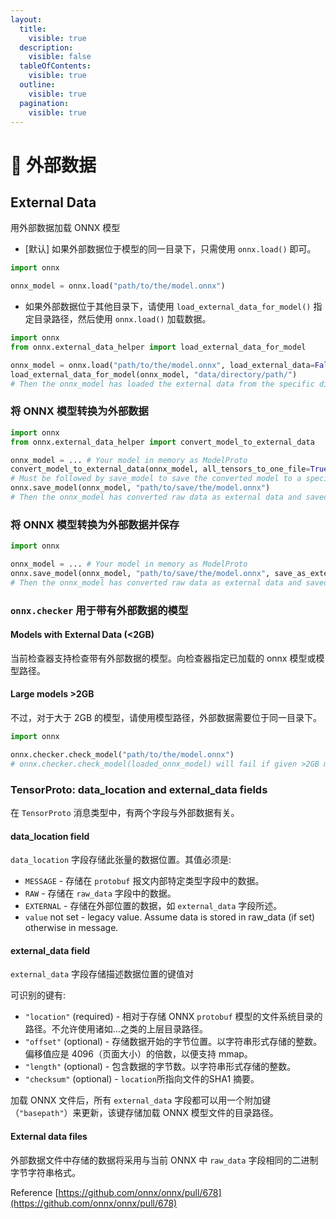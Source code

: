 ```yaml
---
layout:
  title:
    visible: true
  description:
    visible: false
  tableOfContents:
    visible: true
  outline:
    visible: true
  pagination:
    visible: true
---
```


# 🤣 外部数据

## External Data

用外部数据加载 ONNX 模型

* \[默认] 如果外部数据位于模型的同一目录下，只需使用 `onnx.load()` 即可。

```python
import onnx

onnx_model = onnx.load("path/to/the/model.onnx")
```

* 如果外部数据位于其他目录下，请使用 `load_external_data_for_model()` 指定目录路径，然后使用 `onnx.load()` 加载数据。

```python
import onnx
from onnx.external_data_helper import load_external_data_for_model

onnx_model = onnx.load("path/to/the/model.onnx", load_external_data=False)
load_external_data_for_model(onnx_model, "data/directory/path/")
# Then the onnx_model has loaded the external data from the specific directory
```

### 将 ONNX 模型转换为外部数据

```python
import onnx
from onnx.external_data_helper import convert_model_to_external_data

onnx_model = ... # Your model in memory as ModelProto
convert_model_to_external_data(onnx_model, all_tensors_to_one_file=True, location="filename", size_threshold=1024, convert_attribute=False)
# Must be followed by save_model to save the converted model to a specific path
onnx.save_model(onnx_model, "path/to/save/the/model.onnx")
# Then the onnx_model has converted raw data as external data and saved to specific directory
```

### 将 ONNX 模型转换为外部数据并保存

```python
import onnx

onnx_model = ... # Your model in memory as ModelProto
onnx.save_model(onnx_model, "path/to/save/the/model.onnx", save_as_external_data=True, all_tensors_to_one_file=True, location="filename", size_threshold=1024, convert_attribute=False)
# Then the onnx_model has converted raw data as external data and saved to specific directory
```

### `onnx.checker` 用于带有外部数据的模型

#### Models with External Data (<2GB)

当前检查器支持检查带有外部数据的模型。向检查器指定已加载的 onnx 模型或模型路径。

#### Large models >2GB

不过，对于大于 2GB 的模型，请使用模型路径，外部数据需要位于同一目录下。

```python
import onnx

onnx.checker.check_model("path/to/the/model.onnx")
# onnx.checker.check_model(loaded_onnx_model) will fail if given >2GB model
```

### TensorProto: data\_location and external\_data fields

在 `TensorProto` 消息类型中，有两个字段与外部数据有关。

#### data\_location field

`data_location` 字段存储此张量的数据位置。其值必须是:

* `MESSAGE` - 存储在 `protobuf` 报文内部特定类型字段中的数据。
* `RAW` - 存储在 `raw_data` 字段中的数据。
* `EXTERNAL` - 存储在外部位置的数据，如 `external_data` 字段所述。
* `value` not set - legacy value. Assume data is stored in raw\_data (if set) otherwise in message.

#### external\_data field

`external_data` 字段存储描述数据位置的键值对

可识别的键有:

* `"location"` (required) - 相对于存储 ONNX `protobuf` 模型的文件系统目录的路径。不允许使用诸如...之类的上层目录路径。
* `"offset"` (optional) - 存储数据开始的字节位置。以字符串形式存储的整数。偏移值应是 4096（页面大小）的倍数，以便支持 mmap。
* `"length"` (optional) - 包含数据的字节数。以字符串形式存储的整数。
* `"checksum"` (optional) - `location`所指向文件的SHA1 摘要。

加载 ONNX 文件后，所有 `external_data` 字段都可以用一个附加键（`"basepath"`）来更新，该键存储加载 ONNX 模型文件的目录路径。

#### External data files

外部数据文件中存储的数据将采用与当前 ONNX 中 `raw_data` 字段相同的二进制字节字符串格式。

Reference [https://github.com/onnx/onnx/pull/678](https://github.com/onnx/onnx/pull/678)

